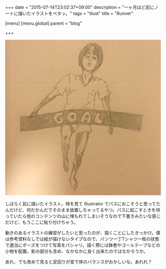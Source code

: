 +++
date = "2015-07-14T23:02:37+09:00"
description = "一ヶ月ほど前にノートに描いたイラストをペタッ。"
tags = "illust"
title = "Runner"

[menu]
  [menu.global]
    parent = "blog"

+++

![](/images/blog/runner/image.png)

しばらく前に描いたイラスト。時を見て Illustrator でパスにおこそうと思ってたんだけど、何だかんだでそのまま放置しちゃってるやつ。パスに起こすときを待っていたら他のコンテンツの山に埋もれてしまいそうなので下書きみたいな感じだけど、もうここに貼り付けちゃう。

動きのあるイラストの練習がしたいと思ったのが、描くことにしたきっかけ。僕は参考資料なしでは絵が描けないタイプなので、パンツ一丁Tシャツ一枚の状態で適当にポーズをつけて写真をパシャリ。描く際には鉢巻やゴールテープなどの小物を配置。影の部分も含め、なかなかに良く出来たのではなかろうか。

あれ、でも改めて見ると足回りが変で体のバランスがおかしいな。あれれ？
